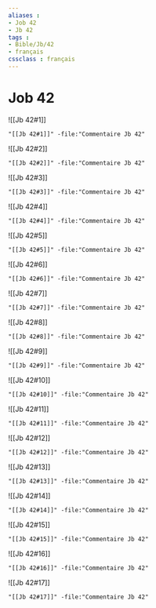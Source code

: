 ```yaml
---
aliases : 
- Job 42
- Jb 42
tags : 
- Bible/Jb/42
- français
cssclass : français
---
```


# Job 42

![[Jb 42#1]]

```query
"[[Jb 42#1]]" -file:"Commentaire Jb 42"
```

![[Jb 42#2]]

```query
"[[Jb 42#2]]" -file:"Commentaire Jb 42"
```

![[Jb 42#3]]

```query
"[[Jb 42#3]]" -file:"Commentaire Jb 42"
```

![[Jb 42#4]]

```query
"[[Jb 42#4]]" -file:"Commentaire Jb 42"
```

![[Jb 42#5]]

```query
"[[Jb 42#5]]" -file:"Commentaire Jb 42"
```

![[Jb 42#6]]

```query
"[[Jb 42#6]]" -file:"Commentaire Jb 42"
```

![[Jb 42#7]]

```query
"[[Jb 42#7]]" -file:"Commentaire Jb 42"
```

![[Jb 42#8]]

```query
"[[Jb 42#8]]" -file:"Commentaire Jb 42"
```

![[Jb 42#9]]

```query
"[[Jb 42#9]]" -file:"Commentaire Jb 42"
```

![[Jb 42#10]]

```query
"[[Jb 42#10]]" -file:"Commentaire Jb 42"
```

![[Jb 42#11]]

```query
"[[Jb 42#11]]" -file:"Commentaire Jb 42"
```

![[Jb 42#12]]

```query
"[[Jb 42#12]]" -file:"Commentaire Jb 42"
```

![[Jb 42#13]]

```query
"[[Jb 42#13]]" -file:"Commentaire Jb 42"
```

![[Jb 42#14]]

```query
"[[Jb 42#14]]" -file:"Commentaire Jb 42"
```

![[Jb 42#15]]

```query
"[[Jb 42#15]]" -file:"Commentaire Jb 42"
```

![[Jb 42#16]]

```query
"[[Jb 42#16]]" -file:"Commentaire Jb 42"
```

![[Jb 42#17]]

```query
"[[Jb 42#17]]" -file:"Commentaire Jb 42"
```

